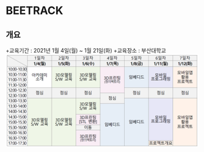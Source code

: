 BEETRACK
=========
개요
------
+교육기간 : 2021년 1월 4일(월) ~ 1월 21일(화)
+교육장소 : 부산대학교
![Alt text](https://github.com/philia-lee/beetrack/blob/main/calander.PNG)
